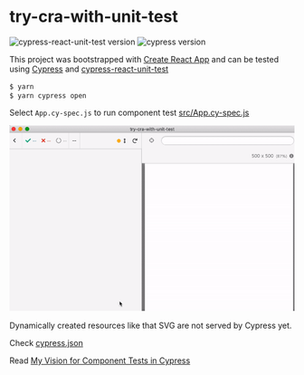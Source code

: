 # try-cra-with-unit-test

![cypress-react-unit-test version](https://img.shields.io/badge/cypress--react--unit--test-4.16.7-brightgreen) ![cypress version](https://img.shields.io/badge/cypress-5.5.0-brightgreen)

This project was bootstrapped with [Create React App](https://github.com/facebook/create-react-app) and can be tested using [Cypress](https://www.cypress.io) and [cypress-react-unit-test](https://github.com/bahmutov/cypress-react-unit-test)

```shell
$ yarn
$ yarn cypress open
```

Select `App.cy-spec.js` to run component test [src/App.cy-spec.js](src/App.cy-spec.js)

![Running test](img/demo.gif)

Dynamically created resources like that SVG are not served by Cypress yet.

Check [cypress.json](cypress.json)

Read [My Vision for Component Tests in Cypress](https://glebbahmutov.com/blog/my-vision-for-component-tests/)
